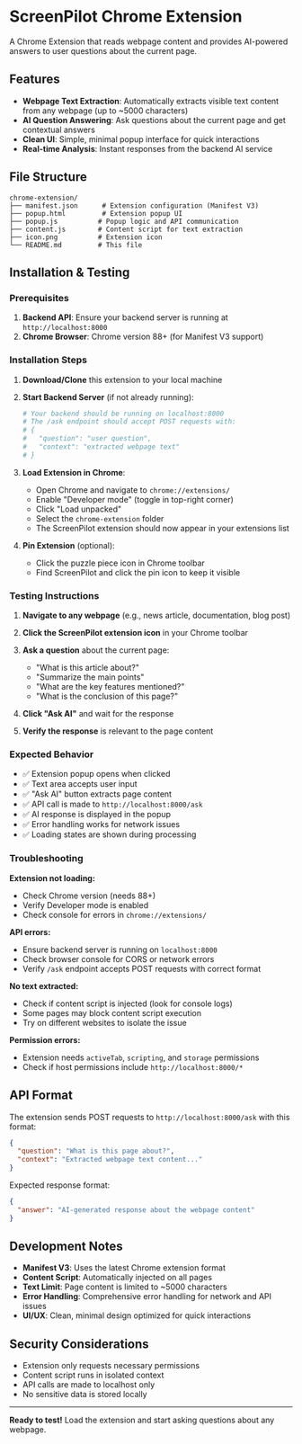 # ScreenPilot Chrome Extension

A Chrome Extension that reads webpage content and provides AI-powered answers to user questions about the current page.

## Features

- **Webpage Text Extraction**: Automatically extracts visible text content from any webpage (up to ~5000 characters)
- **AI Question Answering**: Ask questions about the current page and get contextual answers
- **Clean UI**: Simple, minimal popup interface for quick interactions
- **Real-time Analysis**: Instant responses from the backend AI service

## File Structure

```
chrome-extension/
├── manifest.json      # Extension configuration (Manifest V3)
├── popup.html         # Extension popup UI
├── popup.js          # Popup logic and API communication
├── content.js        # Content script for text extraction
├── icon.png          # Extension icon
└── README.md         # This file
```

## Installation & Testing

### Prerequisites

1. **Backend API**: Ensure your backend server is running at `http://localhost:8000`
2. **Chrome Browser**: Chrome version 88+ (for Manifest V3 support)

### Installation Steps

1. **Download/Clone** this extension to your local machine

2. **Start Backend Server** (if not already running):
   ```bash
   # Your backend should be running on localhost:8000
   # The /ask endpoint should accept POST requests with:
   # {
   #   "question": "user question",
   #   "context": "extracted webpage text"
   # }
   ```

3. **Load Extension in Chrome**:
   - Open Chrome and navigate to `chrome://extensions/`
   - Enable "Developer mode" (toggle in top-right corner)
   - Click "Load unpacked"
   - Select the `chrome-extension` folder
   - The ScreenPilot extension should now appear in your extensions list

4. **Pin Extension** (optional):
   - Click the puzzle piece icon in Chrome toolbar
   - Find ScreenPilot and click the pin icon to keep it visible

### Testing Instructions

1. **Navigate to any webpage** (e.g., news article, documentation, blog post)

2. **Click the ScreenPilot extension icon** in your Chrome toolbar

3. **Ask a question** about the current page:
   - "What is this article about?"
   - "Summarize the main points"
   - "What are the key features mentioned?"
   - "What is the conclusion of this page?"

4. **Click "Ask AI"** and wait for the response

5. **Verify the response** is relevant to the page content

### Expected Behavior

- ✅ Extension popup opens when clicked
- ✅ Text area accepts user input
- ✅ "Ask AI" button extracts page content
- ✅ API call is made to `http://localhost:8000/ask`
- ✅ AI response is displayed in the popup
- ✅ Error handling works for network issues
- ✅ Loading states are shown during processing

### Troubleshooting

**Extension not loading:**
- Check Chrome version (needs 88+)
- Verify Developer mode is enabled
- Check console for errors in `chrome://extensions/`

**API errors:**
- Ensure backend server is running on `localhost:8000`
- Check browser console for CORS or network errors
- Verify `/ask` endpoint accepts POST requests with correct format

**No text extracted:**
- Check if content script is injected (look for console logs)
- Some pages may block content script execution
- Try on different websites to isolate the issue

**Permission errors:**
- Extension needs `activeTab`, `scripting`, and `storage` permissions
- Check if host permissions include `http://localhost:8000/*`

## API Format

The extension sends POST requests to `http://localhost:8000/ask` with this format:

```json
{
  "question": "What is this page about?",
  "context": "Extracted webpage text content..."
}
```

Expected response format:
```json
{
  "answer": "AI-generated response about the webpage content"
}
```

## Development Notes

- **Manifest V3**: Uses the latest Chrome extension format
- **Content Script**: Automatically injected on all pages
- **Text Limit**: Page content is limited to ~5000 characters
- **Error Handling**: Comprehensive error handling for network and API issues
- **UI/UX**: Clean, minimal design optimized for quick interactions

## Security Considerations

- Extension only requests necessary permissions
- Content script runs in isolated context
- API calls are made to localhost only
- No sensitive data is stored locally

---

**Ready to test!** Load the extension and start asking questions about any webpage.

